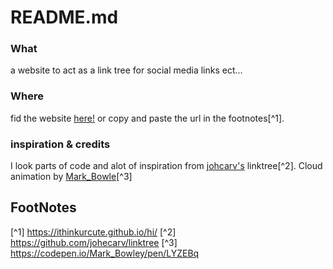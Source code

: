 # README.md
### What
a website to act as a link tree for social media links ect...

### Where
fid the website [here!](https://ithinkurcute.github.io/hi/)
or copy and paste the url in the footnotes[^1].

### inspiration & credits
I look parts of code and alot of inspiration from [johcarv's](https://github.com/johecarv/linktree) linktree[^2].
Cloud animation by [Mark_Bowle](https://codepen.io/Mark_Bowley/pen/LYZEBq)[^3]

## FootNotes
[^1] https://ithinkurcute.github.io/hi/
[^2] https://github.com/johecarv/linktree
[^3] https://codepen.io/Mark_Bowley/pen/LYZEBq